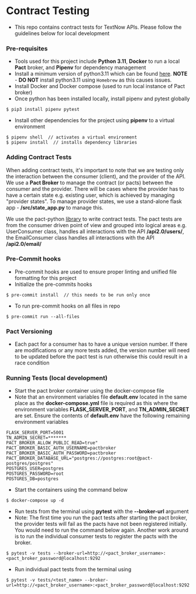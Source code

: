 # Contract Testing
- This repo contains contract tests for TextNow APIs. Please follow the guidelines below for local development

### Pre-requisites
- Tools used for this project include **Python 3.11**, **Docker** to run a local **Pact** broker, and **Pipenv** for dependency management
- Install a minimum version of python3.11 which can be found [here](https://www.python.org/downloads/). **NOTE** - **DO NOT** install python3.11 using `Homebrew` as this causes issues.
- Install Docker and Docker compose (used to run local instance of Pact broker)
- Once python has been installed locally, install pipenv and pytest globally
```shell
$ pip3 install pipenv pytest
```
- Install other dependencies for the project using **pipenv** to a virtual environment
```shell
$ pipenv shell  // activates a virtual environment
$ pipenv install  // installs dependency libraries
```


### Adding Contract Tests
When adding contract tests, it's important to note that we are testing only the interaction between the consumer (client),
and the provider of the API. We use a **Pact Broker** to manage the contract (or pacts) between the consumer and the provider.
There will be cases where the provider has to have a certain state e.g. existing user, which is achieved by managing "provider states".
To manage provider states, we use a stand-alone flask app - **/src/state_app.py** to manage this.

We use the pact-python [library](https://github.com/pact-foundation/pact-python/blob/master/README.md) to write contract tests.
The pact tests are from the consumer driven point of view and grouped into logical areas e.g. UserConsumer class, handles all interactions
with the API **/api2.0/users/**, the EmailConsumer class handles all interactions with the API **/api2.0/email/**

### Pre-Commit hooks
- Pre-commit hooks are used to ensure proper linting and unified file formatting for this project
- Initialize the pre-commits hooks
```shell
$ pre-commit install  // this needs to be run only once
```
- To run pre-commit hooks on all files in repo
```shell
$ pre-commit run --all-files
```

### Pact Versioning
- Each pact for a consumer has to have a unique version number. If there are modifications or any more tests added, the version
number will need to be updated before the pact test is run otherwise this could result in a race condition

### Running Tests (local development)
- Start the pact broker container using the docker-compose file
- Note that an environment variables file **default.env** located in the same place as the **docker-compose.yml** file
is required as this where the environment variables **FLASK_SERVER_PORT**, and **TN_ADMIN_SECRET** are set.
Ensure the contents of **default.env** have the following remaining environment variables
```dotenv
FLASK_SERVER_PORT=5001
TN_ADMIN_SECRET=*******
PACT_BROKER_ALLOW_PUBLIC_READ=true"
PACT_BROKER_BASIC_AUTH_USERNAME=pactbroker
PACT_BROKER_BASIC_AUTH_PASSWORD=pactbroker
PACT_BROKER_DATABASE_URL="postgres://postgres:root@pact-postgres/postgres"
POSTGRES_USER=postgres
POSTGRES_PASSWORD=root
POSTGRES_DB=postgres
```
- Start the containers using the command below
```shell
$ docker-compose up -d
```
- Run tests from the terminal using **pytest** with the **--broker-url** argument
- Note: The first time you run the pact tests after starting the pact broker, the provider tests
will fail as the pacts have not been registered initially. You would need to run the command below again. Another work around
is to run the individual consumer tests to register the pacts with the broker.
```shell
$ pytest -v tests --broker-url=http://<pact_broker_username>:<pact_broker_password@localhost:9292
```
- Run individual pact tests from the terminal using
```shell
$ pytest -v tests/<test_name> --broker-url=http://<pact_broker_username>:<pact_broker_password@localhost:9292
```

